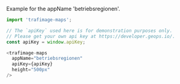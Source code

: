 Example for the appName 'betriebsregionen'.

```js
import 'trafimage-maps';

// The `apiKey` used here is for demonstration purposes only.
// Please get your own api key at https://developer.geops.io/.
const apiKey = window.apiKey;

<trafimage-maps
  appName="betriebsregionen"
  apiKey={apiKey}
  height="500px"
/>
```
